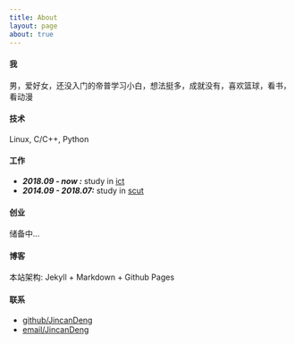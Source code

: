```yaml
---
title: About
layout: page
about: true
---
```


#### 我

男，爱好女，还没入门的帝普学习小白，想法挺多，成就没有，喜欢篮球，看书，看动漫

#### 技术

Linux, C/C++, Python

#### 工作

+ ***2018.09 - now    :*** study in [ict](http://www.ict.ac.cn "中国科学院计算技术研究所")
+ ***2014.09 - 2018.07:*** study in [scut](http://www.scut.edu.cn "华南理工大学")

#### 创业

储备中...

#### 博客

本站架构: Jekyll + Markdown + Github Pages

#### 联系

+ [github/JincanDeng](https://github.com/JincanDeng)
+ [email/JincanDeng](jincandeng@gmail.com)


<!---
    #### avater

    <div id="avater" class="avater" style="margin-top: 20px;">
        <pre>
                                                    .   .
                                                .:@3@@@@X@@A.#3,A@M5r
                                            i@M@@@@@@@@@@@@@@@@@@@@@@@@
                                        .,#@@@@@@@@@@@@@@@@@@@@@@@@@@@@@@#5@@
                                      i@@@@@@#@##M@#M###@@@#@@@@@@@@@@@@@@@@@H;:
                                    2@@@@@#MB#@@H#@@@@#@@@@@@@@#@@@@@@@@@@@@@@@@;
                                  ;@@@@MBB##B@@@@@@@@@@@@@@@@@@@@@@@@@@@@@@@@@@@@@#.
                                h@@@MHBMM@@@@@@@@@@@@@@@@@@@@@@@@@@@@@@@@@@@@@@@@@@@
                                @@@HABM@@@@@@@@@@@@@@@@@@@@@@@@@@@@@@@@@@@@@@@@@@@@@@@@
                            ;@@@#AHB@@@@@@@@@@@@@@@@@@@@@@@@@@@@@@@@@@@@@@@@@@@@@@@@@@:.
                          .@@@@HM@@@@@@@@@@@@@@@@@@@@@@@@@@@@@@@@@@@@@@@@@@@@@@@@@@@@@@@
                          ,@@#HAAH#@@@@@@@@@@@@@@@@@@@@@@@@@@@@@@@@@@@@@@@@@@@@@@@@@@@@@@r
                          r@MAM@@@@@@@@@@@@@@@@@@@@@@@@@@@@@@@@@@@@@@@@@@@@@@@@@@@@@@@@@@@i
                        h@#H&#@@@@@@@@@@@@@M#@@@@@@@@@@@@@@@@@@@@@@@@@@@@@@@@@@@@@@@@@@@@S
                        ;@@AAAGM@@@@@@@@S,    ., .rri9@AXHi2:.S;.9sr@M&HA9XXH@@@@@@@@@@@@@@@
                        @#AAABM@@@@@#.                                         ;@@@@@@@@@@@
                        S@MAA&A@@@@@s                           ,... ........     B@@@@@@@@@
                        @MAAA@@@@@     ...........       .... .;:::::::::::,,,,   M@@@@@@@@i
                        2@HAA&#@@@.  ...........................;::::::::::::::::   @@@@@@@@A
                        ;@BAAAA@@@  ............................;:::::::::::::::;:  @@@@@@@@.
                        ,@MAA&#@@@  ...........................:;:::::::::::::::::,.@@@@@@@@#
                        ,@#AAH#@@@    .          ..............;;::::,.       ,:::,.@@@@@@@@;
                        ;@M&M@@@@@. .:;rrssiir;,    .......... ::.   ,;5hHAS3: .::.,@@@@@@@@@
                        ;@MAH@@@@@ ;@@@@@@@@@@@@@@9. .........   r&@@@@@@@@@@@@,,:..@@@@@@@@
                        ,@MA@@@@A  ;@@MHAAAAAAA#@@@@;  ...... ;@@@@@@@@@@@@@@@@2.:, @@@@@@@@r
                        G@AH@@@H    ,;;rsiSS55iss;:r: .,,,:::,AGr;rrrrsisr;:. .   . 5@@@@@@#
                        s@AM@@@.,#@@@@#&GAB@@##H@@@@@Bi:,:::,:SB@@@#M#@@@@@@@@@@#i   @@@@@@@
                        .@@H@@@@@@@r   H@@@X#@&r. ,i#@@@@@@@@@@Hs.:XA@9G@#3X..sM@@@@,5@@@@@@
                        ;@@@@@@@@&  :@A.5@9@@s,X2    &@@@HM@@r  .@52@A@@A.;SG.   M@@@@@@@@@.
                          @@@@@@@; .:,    :,,:,    , &@s   :@@  ,.   :,. ,  :... ,@@@@@@@@s
                          3@@& #@i    .   isi:    ,..@@     @@A ...;2ii; .    .: r@@@@@@@#
                        &h:  5:  @@M:             .,r@@,   . ;@@s             .,..@@h;@#iss2G
                      @5    X:   h@@@@@@@@@####@@@@@@,  . ., r@@@@Ms:,....,;;rsh@@X  G    ,X@
                      SB rr: @,      ,r2hH#@@@@@@@#i.   ....,,  ;3#@@@@@@@@@@@@@@#;   M ..,;.M&
                      #;;H9MS#.                          ..   ,.     .,:::;;;::.   ,, @.:&HX,;@
                      #:.,..S@, ..                  .,.  ...    ,,,              .::: #iBr  ,:@
                      29 :,,i@s .........       ,;,:;;.  ...  .   .:,            .;:: @@rr5s.s#
                      @: ,MiiA ..............,;:;@sr;MM:,::;h@X.rH,:;,.....   . .;:: @i;rsh,@.
                        @r : ;@  ............:;;  rA9;SMr;;;;Gh2H#;  .;,....::,. .;:, #    :@;
                        H9   @; .....,,,,::;r;:        ,;;:.  ..   .......,;r;;::;:.;H ,r&A
                          rHS.&A .....,rrrr;;:.                    ..........:;;;;:: MB5&5.
                            :rX@  ..........    ...  .  ,35S     ....,, ....  :;::::,@;
                              @; .....     .:s.   ..,,..:;,.,,....  ;i, .... .;:::.iG
                              ;@  ..........;H@HAAAAAA&32Xh&&AAA&AAG@G;:.... ,;::: @,
                                @r ..........,,,:,,,,. .,,..    .,:;;:.::.... :;::.i#
                                .@,  .......         ,r:,,,:;i23r,,,     ....:;::,:@
                                r@,. ........       ,SG&&&hXir;:::   ......:;::,:@:
                                  i@;,. .............  ,,,..,,,:::,........:;::.;@,
                                  ;@9:,. ...........         ...  .......;;:,:GM.
                                    9@X:.  ...........          .......,;;,;hM;
                                      h@&;.  ........................:;::sAA;
                                        iB#X;.   ...............,,:;::r3B3,
                                          .iH#Gi:..   .,,::::::;:::r2A&r
                                              ;XABA3S;;;;;;;;;rsiXG3r
                                                  ,rS@AAAAAAAA&X#M
                                                      #:.,:,,,,. rG
                                                    ,@,.,::::,,,:@,
                                                  .sAr@.  ...:::,.@@HAi
                                                A@@h  3,     .;::.2X @@@i
                                              G@@@;    ...  ,;::,.,.@@@@2
                                              5@@H@@,    .:,,::::,  #@B#@#3
                                            ,@@#HM@@2:.   ,,....,s@@HA#@ @;
                                            X.r#AAAAMHh2isiiii53AMHAAA#2,:9
        </pre>
    </div>

    <div class="clear"></div>
-->